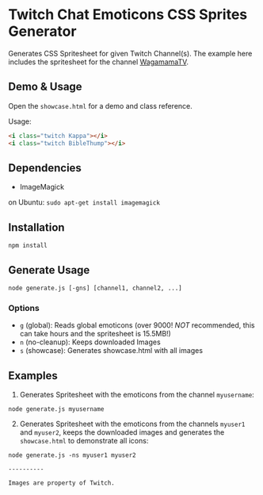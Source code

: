 # Twitch Chat Emoticons CSS Sprites Generator

Generates CSS Spritesheet for given Twitch Channel(s). The example here includes the spritesheet for the channel [WagamamaTV](http://twitch.tv/wagamamatv).

## Demo & Usage

Open the `showcase.html` for a demo and class reference.

Usage:

```html
<i class="twitch Kappa"></i>
<i class="twitch BibleThump"></i>
```

## Dependencies

* ImageMagick

on Ubuntu: `sudo apt-get install imagemagick`

## Installation

`npm install`

## Generate Usage

`node generate.js [-gns] [channel1, channel2, ...]`

### Options

* `g` (global): Reads global emoticons (over 9000! _NOT_ recommended, this can take hours and the spritesheet is 15.5MB!)
* `n` (no-cleanup): Keeps downloaded Images
* `s` (showcase): Generates showcase.html with all images

## Examples

1. Generates Spritesheet with the emoticons from the channel `myusername`:

```
node generate.js myusername
```

2. Generates Spritesheet with the emoticons from the channels `myuser1` and `myuser2`, keeps the downloaded images and generates the `showcase.html` to demonstrate all icons:

```
node generate.js -ns myuser1 myuser2

----------

Images are property of Twitch.